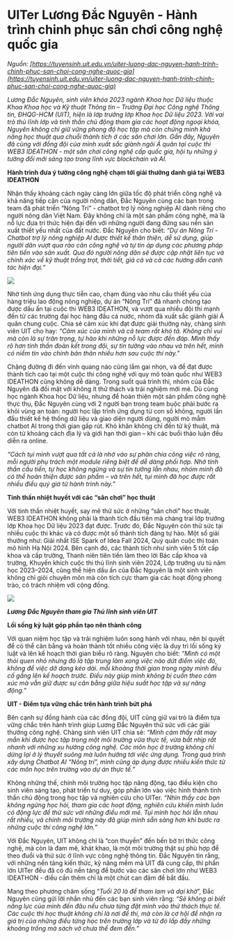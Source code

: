 # UITer Lương Đắc Nguyên - Hành trình chinh phục sân chơi công nghệ quốc gia

_Nguồn: [https://tuyensinh.uit.edu.vn/uiter-luong-dac-nguyen-hanh-trinh-chinh-phuc-san-choi-cong-nghe-quoc-gia](https://tuyensinh.uit.edu.vn/uiter-luong-dac-nguyen-hanh-trinh-chinh-phuc-san-choi-cong-nghe-quoc-gia)_

*Lương Đắc Nguyên, sinh viên khóa 2023 ngành Khoa học Dữ liệu thuộc Khoa Khoa học và Kỹ thuật Thông tin – Trường Đại học Công nghệ Thông tin, ĐHQG-HCM (UIT), hiện là lớp trưởng lớp Khoa học Dữ liệu 2023. Với vai trò thủ lĩnh lớp và tinh thần chủ động tham gia các hoạt động ngoại khóa, Nguyên không chỉ giữ vững phong độ học tập mà còn chứng minh khả năng học thuật qua chuỗi thành tích ở các sân chơi lớn. Gần đây, Nguyên đã cùng với đồng đội của mình xuất sắc giành ngôi Á quân tại cuộc thi WEB3 IDEATHON - một sân chơi công nghệ cấp quốc gia, hội tụ những ý tưởng đổi mới sáng tạo trong lĩnh vực blockchain và AI.*

**Hành trình đưa ý tưởng công nghệ chạm tới giải thưởng danh giá tại WEB3 IDEATHON**

Nhận thấy khoảng cách ngày càng lớn giữa tốc độ phát triển công nghệ và khả năng tiếp cận của người nông dân, Đắc Nguyên cùng các bạn trong team đã phát triển “Nông Trí” - chatbot trợ lý nông nghiệp AI dành riêng cho người nông dân Việt Nam. Đây không chỉ là một sản phẩm công nghệ, mà là nỗ lực đưa tri thức hiện đại đến với những người đang đứng sau nền sản xuất thiết yếu nhất của đất nước. Đắc Nguyên cho biết: *“Dự án Nông Trí - Chatbot trợ lý nông nghiệp AI được thiết kế thân thiện, dễ sử dụng, giúp người dân vượt qua rào cản công nghệ và tự tin áp dụng các phương pháp tiên tiến vào sản xuất. Qua đó người nông dân sẽ được cập nhật liên tục và chính xác về kỹ thuật trồng trọt, thời tiết, giá cả và cả các hướng dẫn canh tác hiện đại.”*

![](https://tuyensinh.uit.edu.vn/sites/default/files/uploads/files/202505/dac_nguyen.jpg)

Nhờ tính ứng dụng thực tiễn cao, chạm đúng vào nhu cầu thiết yếu của hàng triệu lao động nông nghiệp, dự án “Nông Trí” đã nhanh chóng tạo được dấu ấn tại cuộc thi WEB3 IDEATHON, và vượt qua nhiều đội thi mạnh đến từ các trường đại học hàng đầu cả nước, nhóm đã xuất sắc giành giải Á quân chung cuộc. Chia sẻ cảm xúc khi đạt được giải thưởng này, chàng sinh viên UIT cho hay: *“Cảm xúc của mình và cả team rất khó tả. Không chỉ vui mà còn là sự trân trọng, tự hào khi những nỗ lực được đền đáp. Mình thấy rõ hơn tinh thần đoàn kết trong đội, sự tin tưởng vào nhau và trên hết, mình có niềm tin vào chính bản thân nhiều hơn sau cuộc thi này.”*

Chặng đường đi đến vinh quang nào cũng lắm gai nhọn, và để đạt được thành tích cao tại một cuộc thi công nghệ với quy mô toàn quốc như WEB3 IDEATHON cũng không dễ dàng. Trong suốt quá trình thi, nhóm của Đắc Nguyên đã đối mặt với không ít thử thách và trải nghiệm mới mẻ. Dù cùng học ngành Khoa học Dữ liệu, nhưng để hoàn thiện một sản phẩm công nghệ thực thụ, Đắc Nguyên cùng với 2 người bạn trong team buộc phải bước ra khỏi vùng an toàn: người học lập trình ứng dụng từ con số không, người lần đầu thiết kế hệ thống dữ liệu và giao diện người dùng, người mò mẫm chatbot AI trong thời gian gấp rút. Khó khăn không chỉ đến từ kỹ thuật, mà còn từ khoảng cách địa lý và giới hạn thời gian – khi các buổi thảo luận đều diễn ra online.

*“Cách tụi mình vượt qua tất cả là nhờ vào sự phân chia công việc rõ ràng, mỗi người phụ trách một module riêng biệt để dễ dàng phối hợp. Nhờ tinh thần cầu tiến, tự học không ngừng và sự tin tưởng lẫn nhau, nhóm mình đã có thể hoàn thiện được sản phẩm – và trên hết, tụi mình đã học được rất nhiều điều quý giá từ hành trình này.”*

**Tinh thần nhiệt huyết với các “sân chơi” học thuật**

Với tinh thần nhiệt huyết, say mê thử sức ở những “sân chơi” học thuật, WEB3 IDEATHON không phải là thành tích đầu tiên mà chàng trai lớp trưởng lớp Khoa học Dữ liệu 2023 đạt được. Trước đó, Đắc Nguyên còn thử sức tại nhiều cuộc thi khác và có được một số thành tích đáng tự hào. Một số giải thưởng như: Giải nhất ISE Spark of Idea Fall 2024, Quý quân cuộc thi toán mô hình Hà Nội 2024. Bên cạnh đó, các thành tích như sinh viên 5 tốt cấp khoa và cấp trường, Thanh niên tiên tiến làm theo lời Bác cấp khoa và trường, Khuyến khích cuộc thi thủ lĩnh sinh viên 2024, Lớp trưởng ưu tú năm học 2023–2024, cũng thể hiện dấu ấn của Đắc Nguyên là một sinh viên không chỉ giỏi chuyên môn mà còn tích cực tham gia các hoạt động phong trào, có trách nhiệm với cộng đồng.

![](https://tuyensinh.uit.edu.vn/sites/default/files/uploads/files/202505/dn1.jpg)

***Lương Đắc Nguyên tham gia Thủ lĩnh sinh viên UIT***

**Lối sống kỷ luật góp phần tạo nên thành công**

Với quan niệm học tập và trải nghiệm luôn song hành với nhau, nên bí quyết để có thể cân bằng và hoàn thành tốt nhiều công việc là duy trì lối sống kỷ luật và lên kế hoạch thời gian biểu rõ ràng. Nguyên cho biết: *“Mình có một thói quen nhỏ nhưng đó là tập trung làm xong việc nào dứt điểm việc đó, không để việc dở dang kéo dài. mỗi khoảng thời gian trong ngày mình đều cố gắng lên kế hoạch trước. Điều này giúp mình không bị cuốn theo cảm xúc mà vẫn giữ được sự cân bằng giữa hiệu suất học tập và sự năng động.”*

**UIT - Điểm tựa vững chắc trên hành trình bứt phá**

Bên cạnh sự đồng hành của các đồng đội, UIT cũng giữ vai trò là điểm tựa vững chắc trên hành trình giúp Lương Đắc Nguyên thử sức với các giải thưởng công nghệ. Chàng sinh viên UIT chia sẻ: *“Mình cảm thấy rất may mắn khi được học tập trong một môi trường vừa thực tế, vừa bắt nhịp rất nhanh với những xu hướng công nghệ. Các môn học ở trường không chỉ dừng lại ở lý thuyết suông mà luôn hướng tới việc ứng dụng. Trong quá trình xây dựng Chatbot AI “Nông trí”, mình cũng áp dụng được nhiều kiến thức từ các môn học trên trường vào dự án thực tế.”*

Không những thế, chính môi trường học tập năng động, tạo điều kiện cho sinh viên sáng tạo, phát triển tư duy, góp phần lớn vào việc hình thành tinh thần chủ động trong học tập và nghiên cứu cho UITer. *“Nhìn thấy các bạn không ngừng học hỏi, tham gia các hoạt động, nghiên cứu khiến mình luôn có động lực để thử sức với những điều mới mẻ. Tụi mình học hỏi lẫn nhau rất nhiều, và chính môi trường này đã giúp mình sẵn sàng hơn khi bước ra những cuộc thi công nghệ lớn.”*

Với Đắc Nguyên, UIT không chỉ là “con thuyền” đến bến bờ tri thức công nghệ, mà còn là đam mê, khát khao, là một môi trường thật sự phù hợp để theo đuổi và thử sức ở lĩnh vực công nghệ thông tin. Đắc Nguyên tin rằng, với những nền tảng kiến thức, kỹ năng mềm mà UIT đã cung cấp, thì phần lớn UITer đều đã có đủ nền tảng để bước vào các sân chơi lớn như WEB3 IDEATHON - điều cần thêm chỉ là một chút can đảm để bắt đầu.

Mang theo phương châm sống “*Tuổi 20 là để tham lam và dại khờ*”, Đắc Nguyên cũng gửi lời nhắn nhủ đến các bạn sinh viên rằng: *“Sẽ không ai biết năng lực của mình đến đâu nếu chưa từng đặt mình vào thử thách thực tế. Các cuộc thi học thuật không chỉ là nơi để thi, mà còn là cơ hội để nhận ra giá trị của những điều từng học trên trường lớp và từ đó lấp đầy những khoảng trống mà sách vở chưa thể đem đến.”*